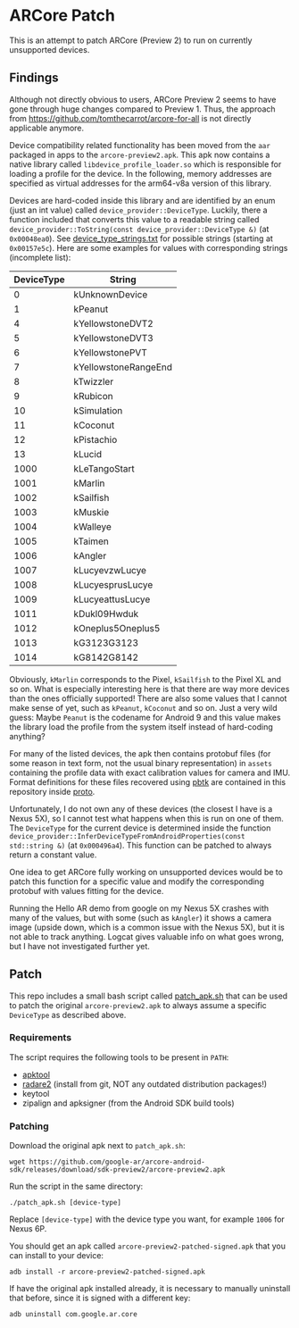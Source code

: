 # ARCore Patch

This is an attempt to patch ARCore (Preview 2) to run on currently unsupported devices.

## Findings

Although not directly obvious to users, ARCore Preview 2 seems to have gone through huge changes compared to Preview 1. Thus, the approach from https://github.com/tomthecarrot/arcore-for-all is not directly applicable anymore.

Device compatibility related functionality has been moved from the `aar` packaged in apps to the `arcore-preview2.apk`. This apk now contains a native library called `libdevice_profile_loader.so` which is responsible for loading a profile for the device. In the following, memory addresses are specified as virtual addresses for the arm64-v8a version of this library.

Devices are hard-coded inside this library and are identified by an enum (just an int value) called `device_provider::DeviceType`. Luckily, there a function included that converts this value to a readable string called `device_provider::ToString(const device_provider::DeviceType &)` (at `0x00048ea0`). See [device_type_strings.txt](device_type_strings.txt) for possible strings (starting at `0x00157e5c`). Here are some examples for values with corresponding strings (incomplete list):

| DeviceType | String               |
| ---------- | -------------------- |
| 0          | kUnknownDevice       |
| 1          | kPeanut              |
| 4          | kYellowstoneDVT2     |
| 5          | kYellowstoneDVT3     |
| 6          | kYellowstonePVT      |
| 7          | kYellowstoneRangeEnd |
| 8          | kTwizzler            |
| 9          | kRubicon             |
| 10         | kSimulation          |
| 11         | kCoconut             |
| 12         | kPistachio           |
| 13         | kLucid               |
| 1000       | kLeTangoStart        |
| 1001       | kMarlin              |
| 1002       | kSailfish            |
| 1003       | kMuskie              |
| 1004       | kWalleye             |
| 1005       | kTaimen              |
| 1006       | kAngler              |
| 1007       | kLucyevzwLucye       |
| 1008       | kLucyesprusLucye     |
| 1009       | kLucyeattusLucye     |
| 1011       | kDukl09Hwduk         |
| 1012       | kOneplus5Oneplus5    |
| 1013       | kG3123G3123          |
| 1014       | kG8142G8142          |

Obviously, `kMarlin` corresponds to the Pixel, `kSailfish` to the Pixel XL and so on. What is especially interesting here is that there are way more devices than the ones officially supported!
There are also some values that I cannot make sense of yet, such as `kPeanut`, `kCoconut` and so on. Just a very wild guess: Maybe `Peanut` is the codename for Android 9 and this value makes the library load the profile from the system itself instead of hard-coding anything?

For many of the listed devices, the apk then contains protobuf files (for some reason in text form, not the usual binary representation) in `assets` containing the profile data with exact calibration values for camera and IMU. Format definitions for these files recovered using [pbtk](https://github.com/marin-m/pbtk) are contained in this repository inside [proto](proto).

Unfortunately, I do not own any of these devices (the closest I have is a Nexus 5X), so I cannot test what happens when this is run on one of them. The `DeviceType` for the current device is determined inside the function `device_provider::InferDeviceTypeFromAndroidProperties(const std::string &)` (at `0x000496a4`). This function can be patched to always return a constant value.

One idea to get ARCore fully working on unsupported devices would be to patch this function for a specific value and modify the corresponding protobuf with values fitting for the device.

Running the Hello AR demo from google on my Nexus 5X crashes with many of the values, but with some (such as `kAngler`) it shows a camera image (upside down, which is a common issue with the Nexus 5X), but it is not able to track anything. Logcat gives valuable info on what goes wrong, but I have not investigated further yet.

## Patch

This repo includes a small bash script called [patch_apk.sh](patch_apk.sh) that can be used to patch the original `arcore-preview2.apk` to always assume a specific `DeviceType` as described above.

### Requirements

The script requires the following tools to be present in `PATH`:

- [apktool](https://ibotpeaches.github.io/Apktool/)
- [radare2](https://github.com/radare/radare2) (install from git, NOT any outdated distribution packages!)
- keytool
- zipalign and apksigner (from the Android SDK build tools)

### Patching

Download the original apk next to `patch_apk.sh`:
```
wget https://github.com/google-ar/arcore-android-sdk/releases/download/sdk-preview2/arcore-preview2.apk
```

Run the script in the same directory:
```
./patch_apk.sh [device-type]
```
Replace `[device-type]` with the device type you want, for example `1006` for Nexus 6P.

You should get an apk called `arcore-preview2-patched-signed.apk` that you can install to your device:
```
adb install -r arcore-preview2-patched-signed.apk
```

If have the original apk installed already, it is necessary to manually uninstall that before, since it is signed with a different key:
```
adb uninstall com.google.ar.core
```